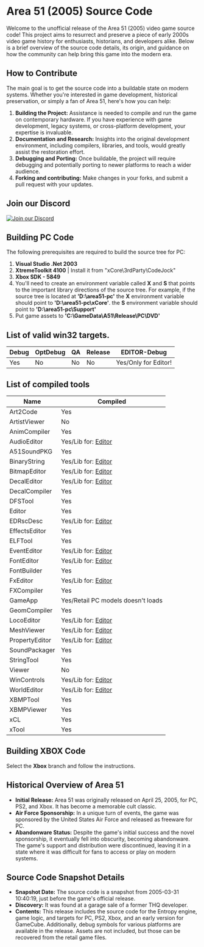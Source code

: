 # Area 51 (2005) Source Code

Welcome to the unofficial release of the Area 51 (2005) video game source code! This project aims to resurrect and preserve a piece of early 2000s video game history for enthusiasts, historians, and developers alike. Below is a brief overview of the source code details, its origin, and guidance on how the community can help bring this game into the modern era.

## How to Contribute

The main goal is to get the source code into a buildable state on modern systems. Whether you're interested in game development, historical preservation, or simply a fan of Area 51, here's how you can help:

1. **Building the Project:** Assistance is needed to compile and run the game on contemporary hardware. If you have experience with game development, legacy systems, or cross-platform development, your expertise is invaluable.
2. **Documentation and Research:** Insights into the original development environment, including compilers, libraries, and tools, would greatly assist the restoration effort.
3. **Debugging and Porting:** Once buildable, the project will require debugging and potentially porting to newer platforms to reach a wider audience.
4. **Forking and contributing:** Make changes in your forks, and submit a pull request with your updates.

## Join our Discord

[![Join our Discord](https://github.com/gabengaGamer/area51-pc/assets/54669564/bac6c8a8-2d95-4513-8943-c5c26bd09173)](https://discord.gg/7gGhFSjxsq)

## Building PC Code

The following prerequisites are required to build the source tree for PC:

1. **Visual Studio .Net 2003**
2. **XtremeToolkit 4100** | Install it from "xCore\3rdParty\CodeJock"
3. **Xbox SDK - 5849**
4. You'll need to create an environment variable called **X** and **S** that points to the important library directions of the source tree. For example, if the source tree is located at **'D:\area51-pc'** the **X** environment variable should point to **'D:\area51-pc\xCore'**. the **S** environment variable should point to **'D:\area51-pc\Support'**
5. Put game assets to **'C:\GameData\A51\Release\PC\DVD'**

## List of valid win32 targets.
Debug           | OptDebug      | QA            | Release      | EDITOR-Debug  
----------------|---------------|---------------|--------------|-------------
Yes             | No            | No            | No           | Yes/Only for Editor!

## List of compiled tools
Name           | Compiled
---------------| ----------------------
Art2Code       | Yes
ArtistViewer   | No
AnimCompiler   | Yes
AudioEditor    | Yes/Lib for: [Editor](https://github.com/gabengaGamer/area51-pc/releases/tag/Editor-1.0)
A51SoundPKG    | Yes
BinaryString   | Yes/Lib for: [Editor](https://github.com/gabengaGamer/area51-pc/releases/tag/Editor-1.0)
BitmapEditor   | Yes/Lib for: [Editor](https://github.com/gabengaGamer/area51-pc/releases/tag/Editor-1.0)
DecalEditor    | Yes/Lib for: [Editor](https://github.com/gabengaGamer/area51-pc/releases/tag/Editor-1.0)
DecalCompiler  | Yes
DFSTool        | Yes
Editor         | Yes
EDRscDesc      | Yes/Lib for: [Editor](https://github.com/gabengaGamer/area51-pc/releases/tag/Editor-1.0)
EffectsEditor  | Yes
ELFTool        | Yes
EventEditor    | Yes/Lib for: [Editor](https://github.com/gabengaGamer/area51-pc/releases/tag/Editor-1.0)
FontEditor     | Yes/Lib for: [Editor](https://github.com/gabengaGamer/area51-pc/releases/tag/Editor-1.0)
FontBuilder    | Yes
FxEditor       | Yes/Lib for: [Editor](https://github.com/gabengaGamer/area51-pc/releases/tag/Editor-1.0)
FXCompiler     | Yes
GameApp        | Yes/Retail PC models doesn't loads
GeomCompiler   | Yes
LocoEditor     | Yes/Lib for: [Editor](https://github.com/gabengaGamer/area51-pc/releases/tag/Editor-1.0)
MeshViewer     | Yes/Lib for: [Editor](https://github.com/gabengaGamer/area51-pc/releases/tag/Editor-1.0)
PropertyEditor | Yes/Lib for: [Editor](https://github.com/gabengaGamer/area51-pc/releases/tag/Editor-1.0)
SoundPackager  | Yes
StringTool     | Yes
Viewer         | No
WinControls    | Yes/Lib for: [Editor](https://github.com/gabengaGamer/area51-pc/releases/tag/Editor-1.0)
WorldEditor    | Yes/Lib for: [Editor](https://github.com/gabengaGamer/area51-pc/releases/tag/Editor-1.0)
XBMPTool       | Yes
XBMPViewer     | Yes
xCL            | Yes
xTool          | Yes

## Building XBOX Code

Select the **Xbox** branch and follow the instructions.

## Historical Overview of Area 51

- **Initial Release:** Area 51 was originally released on April 25, 2005, for PC, PS2, and Xbox. It has become a memorable cult classic.
- **Air Force Sponsorship:** In a unique turn of events, the game was sponsored by the United States Air Force and released as freeware for PC.
- **Abandonware Status:** Despite the game's initial success and the novel sponsorship, it eventually fell into obscurity, becoming abandonware. The game's support and distribution were discontinued, leaving it in a state where it was difficult for fans to access or play on modern systems.

## Source Code Snapshot Details

- **Snapshot Date:** The source code is a snapshot from 2005-03-31 10:40:19, just before the game's official release.
- **Discovery:** It was found at a garage sale of a former THQ developer.
- **Contents:** This release includes the source code for the Entropy engine, game logic, and targets for PC, PS2, Xbox, and an early version for GameCube. Additionally, debug symbols for various platforms are available in the release. Assets are not included, but those can be recovered from the retail game files.
